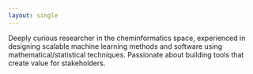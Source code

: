 ```yaml
---
layout: single
---
```

Deeply curious researcher in the cheminformatics space, experienced in designing scalable machine learning methods and software using mathematical/statistical techniques. Passionate about building tools that create value for stakeholders.